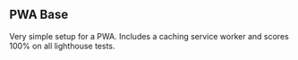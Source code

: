 ## PWA Base

Very simple setup for a PWA. Includes a caching service worker and scores 100% on all lighthouse tests.